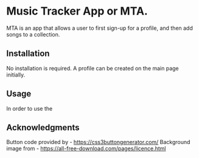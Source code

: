 # Music Tracker App or MTA.

MTA is an app that allows a user to first sign-up for a profile, and then add songs to a collection. 

## Installation

No installation is required. A profile can be created on the main page initially.

## Usage

In order to use the 

## Acknowledgments

Button code provided by - https://css3buttongenerator.com/
Background image from - https://all-free-download.com/pages/licence.html